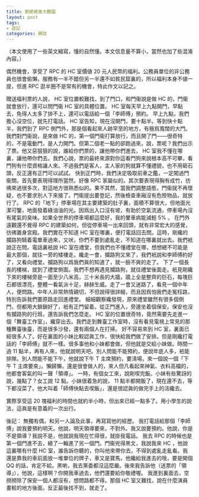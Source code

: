 ```yaml
---
title: 劉姥姥進大觀園
layout: post
tags:
- 遊記
categories: 網誌
---
```

（本文使用了一些英文縮寫，懂的自然懂。本文信息量不算小，當然也加了些混淆內容。）

偶然機會，享受了 RPC 的 HC 室價値 20 元人民幣的福利。公務員單位的非公務員也很會偷懶，服務有一半不錯但另一半還不如貧民窟裏的，所以福利本身不値一提，但進 RPC 逛半圈不是常有的機會，特此作文以記之。

贈送福利票的人說， HC 室位置較難找，到了門口，和門衞說是做 HC 的，門衞就會放行，還可以問門衞 HC 室的具體位置。 HC 室每天早上九點開門，早點去，免得人太多了排不上，還可以電話給一個「李師傅」預約。
早上九點，我們擔心沒空位，就先打電話。 HC 室告知，現在沒開門，要十點半。等到快十點半，我們到了 RPC 側門外，那是個看起來人跡罕至的地方，有極爲寬闊的大門。我們對門衞說，是來做 HC 的，第一個門衞打算放行，而且開了門——很奇特的，不是電動門，是人力開門。但第二個老一點的卻跑過來，說，票呢？我們出示了票。他又惡狠狠的說，誰給你們票的，讓他帶你們進去， HC 室我不懂在哪裏，讓他帶你們去。我們心說，票的最終來源對你這看門狗來說根本高不可攀，看門狗有什麼資格讓人來。不過我們是客人，主人家的狗就算不懂禮貌，也不用砸石頭，反正還有正門可以試試。
快到正門時，我們決定吸取前車之鑑，一定闖過門衞關。首先要表現得理所當然，好像 RPC 家屬似的。其次要表現得胸有成竹，彷彿來過很多次，對這地方很熟悉似的。果不其然，當我們調整語態，門衞就不再懷疑，也不要求別人下來接了。門衞提出要登記，然後檢查車廂沒有危險物品，就放行了。
RPC 的「地下」停車場在其主要建築的肚子裏，面積不算很大，但地面光潔可鑒，地面發着綠油油的光。因爲出入口沒有坡，有助於空氣流通，停車場內沒有尾氣的臭味。如果全世界的停車場都這麼好，我的暈車病能減輕 5% 。
在門外遠觀還不覺得 RPC 的建築如何，但從停車場一出來回頭，就有非常宏大的感覺，彷彿置身宮殿。我們實在不知道 HC 室在哪裏，便打電話回去問。這時，剛纔的攔路狗騎着電單車過來，又吠，你們不要到處亂走，不知道在哪裏就出去。我們衹說正在問。電話裏衹說 HC 室在禮堂，但我們也不懂禮堂在哪，想想總不可能是最大那個，就往一旁的矮樓走。纔走一會，攔路狗又來了，我們衹說和李師傅約好了，又看向禮堂。攔路狗以爲我們眞的知道了，就一臉不爽的走了。
下了一個長長的樓梯，就到了禮堂側面。我們不想再遇見攔路狗，就往禮堂後面走。衹見剛纔下來的樓梯旁是一面至少八米高，三十米長的大牆，牆上全是整齊的巨石，每塊巨石都很漂亮，整體一看氣派十足，赫赫生威。走了一會又迷路了，看見一個中年人，便問路。中年人非常熱情親切，不但說得很詳細，而且因爲怕我們走冤枉路，特別告訴我們要原路走回進禮堂。
細細觀察纔發現，原來禮堂雖然有很多個側門，但都用大鎖鎖好了，衹有正門留着。從正門進入，旁邊坐着個保安。保安也沒有攔路狗的行爲，還告訴我們怎麼走。 HC 室的位置很奇特，竟然需要先走進一個「舞臺工作室」，纔穿出去。我們走到舞臺工作室時，沒有看見電視上常見的那種舞臺後臺，而是很多沙發，還有兩個人在打掃。
好不容易來到 HC 室，裏面已經很多人了。好在裏面的小妹比較認眞工作，很快給我們做了安排。但是剛纔打電話的「李師傅」就不一樣。很多事他和小妹都會做，但他就是交給小妹做。時間一過 11 點半，再有人來，他就說明天吧。別人問能不能預約，便說年底人多，衹能排隊。別人問能不能下午，他就說下午 T 主席預約，要淸場，來一個說一個「下午 T 主席要來」。懶歸懶，還是很會做人的，來人但凡看起來神氣、衣料高檔的，他都會客氣的叫一聲「領導」。
一時，有個女工來，說剛喫完飯。小妹有些驚訝的說，幾點了？女工說 12 點。小妹很着急的說， 11 點半都開飯了，現在還不去，等下都沒菜了。他大叫着「師傅快點去喫飯」，還是很認眞的做完手上的活纔去。

實際享受這 20 塊福利的時間也就約半小時，但出來已經一點多了。用小學生的說法，這眞是有意義的一次出行。


後記：
無獨有偶，和另一人論及此事，再寫寫他的經歷。
我打電話給那個「李師傅」說我要預約明天。他說，明天領導要來，不對外。我又說要預約。他說，你是不是領導？我說不是，他就說我現在忙得很，就掛我電話。
我去 RPC 的時候也是第一個門進不去，繞了一輪進了另一個門。門衞兇得黑文，我說我來 HC ，他說這裏哪有什麼 HC 室，誰告訴你聽的，你叫他來帶你去，不得到處亂走亂看。我還是靠我的車前面放一堆單位的牌子，車又是寶馬，他纔給我進去的哦，要是開個 QQ 的話，肯定不給。黑喲，我去黨委都沒這麼嚴。後來我告訴他（送票的「領導」），他說，這樣啊？你開我車過去，他們還要給你敬禮喔。
我進到裏面去，空撈撈除了保安一個人都沒有，想問路都不得。那個 HC 室又難找，說在什麼演員畫粧的地方後面。反正最後找不到，就走了。